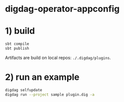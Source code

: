 # digdag-operator-appconfig

# 1) build

```sh
sbt compile
sbt publish
```

Artifacts are build on local repos: `./.digdag/plugins`.

# 2) run an example

```sh
digdag selfupdate
digdag run --project sample plugin.dig -a
```
